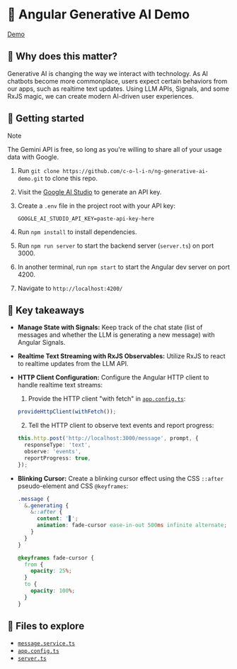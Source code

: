 # 🤖 Angular Generative AI Demo

[Demo](https://www.loom.com/share/174a79905b9d42968f574f8b6f1eda85?sid=9e5bc50d-a27b-4c56-b96a-a8ce9e2484c4)

## 🤔 Why does this matter?

Generative AI is changing the way we interact with technology. As AI chatbots become more commonplace, users expect certain behaviors from our apps, such as realtime text updates. Using LLM APIs, Signals, and some RxJS magic, we can create modern AI-driven user experiences.

## 🏃 Getting started

> [!NOTE]  
> The Gemini API is free, so long as you're willing to share all of your usage data with Google.

1. Run `git clone https://github.com/c-o-l-i-n/ng-generative-ai-demo.git` to clone this repo.

2. Visit the [Google AI Studio](https://aistudio.google.com/app/apikey) to generate an API key.

3. Create a `.env` file in the project root with your API key:

   ```
   GOOGLE_AI_STUDIO_API_KEY=paste-api-key-here
   ```

4. Run `npm install` to install dependencies.

5. Run `npm run server` to start the backend server (`server.ts`) on port 3000.

6. In another terminal, run `npm start` to start the Angular dev server on port 4200.

7. Navigate to `http://localhost:4200/`

## 🔑 Key takeaways

- **Manage State with Signals:** Keep track of the chat state (list of messages and whether the LLM is generating a new message) with Angular Signals.

- **Realtime Text Streaming with RxJS Observables:** Utilize RxJS to react to realtime updates from the LLM API.

- **HTTP Client Configuration:** Configure the Angular HTTP client to handle realtime text streams:

  1. Provide the HTTP client "with fetch" in [`app.config.ts`](src/app/app.config.ts):

  ```typescript
  provideHttpClient(withFetch());
  ```

  2. Tell the HTTP client to observe text events and report progress:

  ```typescript
  this.http.post('http://localhost:3000/message', prompt, {
    responseType: 'text',
    observe: 'events',
    reportProgress: true,
  });
  ```

- **Blinking Cursor:** Create a blinking cursor effect using the CSS `::after` pseudo-element and CSS `@keyframes`:

  ```scss
  .message {
    &.generating {
      &::after {
        content: '▋';
        animation: fade-cursor ease-in-out 500ms infinite alternate;
      }
    }
  }

  @keyframes fade-cursor {
    from {
      opacity: 25%;
    }
    to {
      opacity: 100%;
    }
  }
  ```

## 🔭 Files to explore

- [`message.service.ts`](src/app/message.service.ts)
- [`app.config.ts`](src/app/app.config.ts)
- [`server.ts`](src/server.ts)
